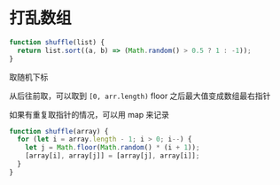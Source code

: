 # 打乱数组

```js
function shuffle(list) {
  return list.sort((a, b) => (Math.random() > 0.5 ? 1 : -1));
}
```

取随机下标

从后往前取，可以取到 `[0, arr.length)` floor 之后最大值变成数组最右指针

如果有重复取指针的情况，可以用 map 来记录

```js
function shuffle(array) {
  for (let i = array.length - 1; i > 0; i--) {
    let j = Math.floor(Math.random() * (i + 1));
    [array[i], array[j]] = [array[j], array[i]];
  }
}
```
